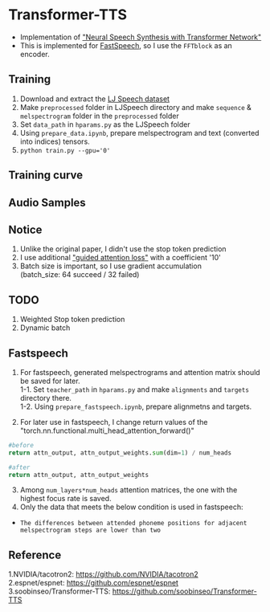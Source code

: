 # Transformer-TTS
- Implementation of ["Neural Speech Synthesis with Transformer Network"](https://arxiv.org/abs/1809.08895)  
- This is implemented for [FastSpeech](https://github.com/Deepest-Project/FastSpeech), so I use the `FFTblock` as an encoder.


## Training  
1. Download and extract the [LJ Speech dataset](https://keithito.com/LJ-Speech-Dataset/)  
2. Make `preprocessed` folder in LJSpeech directory and make `sequence` & `melspectrogram` folder in the `preprocessed` folder  
3. Set `data_path` in `hparams.py` as the LJSpeech folder  
4. Using `prepare_data.ipynb`, prepare melspectrogram and text (converted into indices) tensors.  
5. `python train.py --gpu='0'`  


## Training curve  


## Audio Samples    


## Notice  
1. Unlike the original paper, I didn't use the stop token prediction
2. I use additional ["guided attention loss"](https://arxiv.org/pdf/1710.08969.pdf) with a coefficient '10'
3. Batch size is important, so I use gradient accumulation  
   (batch_size: 64 succeed / 32 failed)  

## TODO
1. Weighted Stop token prediction  
2. Dynamic batch  

## Fastspeech  
1. For fastspeech, generated melspectrograms and attention matrix should be saved for later.  
1-1. Set `teacher_path` in `hparams.py` and make `alignments` and `targets` directory there.  
1-2. Using `prepare_fastspeech.ipynb`, prepare alignmetns and targets.  
  
2. For later use in fastspeech, I change return values of the "torch.nn.functional.multi_head_attention_forward()"  
```python
#before
return attn_output, attn_output_weights.sum(dim=1) / num_heads  

#after  
return attn_output, attn_output_weights
```  
3. Among `num_layers*num_heads` attention matrices, the one with the highest focus rate is saved.
4. Only the data that meets the below condition is used in fastspeech:  
  - `The differences between attended phoneme positions for adjacent melspectrogram steps are lower than two`  

## Reference
1.NVIDIA/tacotron2: https://github.com/NVIDIA/tacotron2  
2.espnet/espnet: https://github.com/espnet/espnet  
3.soobinseo/Transformer-TTS: https://github.com/soobinseo/Transformer-TTS
